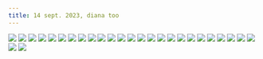 ```yaml
---
title: 14 sept. 2023, diana too
---
```


![](DSCN5037.jpg)
![](DSCN5039%201.jpg)
![](DSCN5040.jpg)
![](DSCN5045%201.jpg)
![](DSCN5046.jpg)
![](DSCN5048.jpg)
![](DSCN5053.jpg)
![](DSCN5054.jpg)
![](DSCN5057.jpg)
![](DSCN5072.jpg)
![](DSCN5078.jpg)
![](DSCN5080.jpg)
![](DSCN5081.jpg)
![](DSCN5083.jpg)
![](DSCN5085%201.jpg)
![](DSCN5110.jpg)
![](DSCN5118%201.jpg)
![](DSCN5125%201.jpg)
![](DSCN5128.jpg)
![](DSCN5135.jpg)
![](DSCN5146%201.jpg)
![](DSCN5152.jpg)
![](DSCN5167.jpg)
![](DSCN5184.jpg)
![](DSCN5185.jpg)
![](DSCN5186.jpg)
![](DSCN5188.jpg)